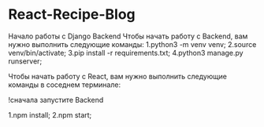 # React-Recipe-Blog
Начало работы с Django Backend
Чтобы начать работу с Backend, вам нужно выполнить следующие команды:
1.python3 -m venv venv;
2.source venv/bin/activate;
3.pip install -r requirements.txt;
4.python3 manage.py runserver;

Чтобы начать работу с React, вам нужно выполнить следующие команды в соседнем терминале:

!сначала запустите Backend

1.npm install;
2.npm start;
